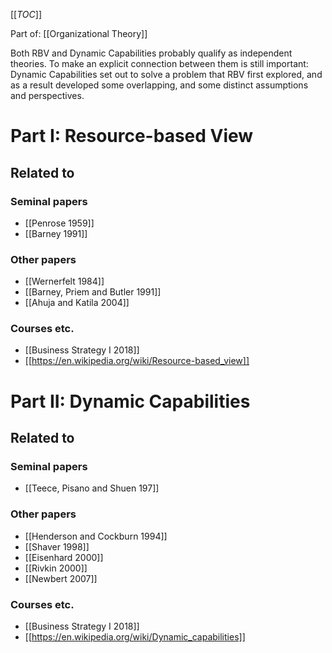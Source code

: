 [[_TOC_]]

Part of: [[Organizational Theory]]

Both RBV and Dynamic Capabilities probably qualify as independent theories. To make an explicit connection between them is still important: Dynamic Capabilities set out to solve a problem that RBV first explored, and as a result developed some overlapping, and some distinct assumptions and perspectives.

# Part I: Resource-based View

## Related to

### Seminal papers
* [[Penrose 1959]]
* [[Barney 1991]]

### Other papers
* [[Wernerfelt 1984]]
* [[Barney, Priem and Butler 1991]]
* [[Ahuja and Katila 2004]]

### Courses etc.
* [[Business Strategy I 2018]]
* [[https://en.wikipedia.org/wiki/Resource-based_view]]

# Part II: Dynamic Capabilities

## Related to

### Seminal papers
* [[Teece, Pisano and Shuen 197]]

### Other papers
* [[Henderson and Cockburn 1994]]
* [[Shaver 1998]]
* [[Eisenhard 2000]]
* [[Rivkin 2000]]
* [[Newbert 2007]]

### Courses etc.
* [[Business Strategy I 2018]]
* [[https://en.wikipedia.org/wiki/Dynamic_capabilities]]